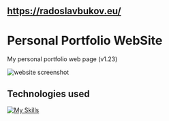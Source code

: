 ## https://radoslavbukov.eu/

# Personal Portfolio WebSite
My personal portfolio web page (v1.23)

![website screenshot](https://github.com/RadoslavBukov/RadoslavBukov.github.io/tree/main/images/screenshot_art.jpg)

## Technologies used
[![My Skills](https://skillicons.dev/icons?i=js,html,css)](https://skillicons.dev)

